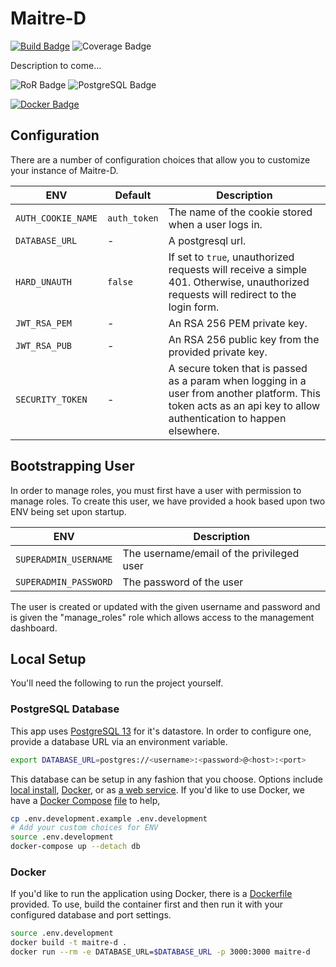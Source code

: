 # Maitre-D

[![Build Badge](https://img.shields.io/circleci/build/github/truggeri/maitre-d/main)](https://circleci.com/gh/truggeri/maitre-d/tree/main)
![Coverage Badge](https://img.shields.io/badge/coverage-99%25-brightgreen.svg)

Description to come...

![RoR Badge](https://img.shields.io/badge/-Ruby_On_Rails-b32424?style=flat&labelColor=cc0000&logo=ruby-on-rails&logoColor=white)
![PostgreSQL Badge](https://img.shields.io/badge/-PostgreSQL-426078?style=flat&labelColor=336791&logo=postgresql&logoColor=white)

[![Docker Badge](https://img.shields.io/badge/-Docker-4b99d4?style=flat&labelColor=2496ED&logo=docker&logoColor=white)](./Dockerfile)

## Configuration

There are a number of configuration choices that allow you to customize your instance of Maitre-D.

| ENV | Default | Description |
| --- | --- | -- |
| `AUTH_COOKIE_NAME` | `auth_token` | The name of the cookie stored when a user logs in. |
| `DATABASE_URL` | - | A postgresql url. |
| `HARD_UNAUTH` | `false` | If set to `true`, unauthorized requests will receive a simple 401. Otherwise, unauthorized requests will redirect to the login form.
| `JWT_RSA_PEM` | - | An RSA 256 PEM private key. |
| `JWT_RSA_PUB` | - | An RSA 256 public key from the provided private key. |
| `SECURITY_TOKEN` | - | A secure token that is passed as a param when logging in a user from another platform. This token acts as an api key to allow authentication to happen elsewhere. |

## Bootstrapping User

In order to manage roles, you must first have a user with permission to manage roles. To create this user,
we have provided a hook based upon two ENV being set upon startup.

| ENV | Description |
| --- | --- |
| `SUPERADMIN_USERNAME` | The username/email of the privileged user |
| `SUPERADMIN_PASSWORD` | The password of the user |

The user is created or updated with the given username and password and is given the "manage_roles" role
which allows access to the management dashboard.

## Local Setup

You'll need the following to run the project yourself.

### PostgreSQL Database

This app uses [PostgreSQL 13](https://www.postgresql.org/docs/13/) for it's datastore. In order to configure one, provide a database URL via an environment variable.

```bash
export DATABASE_URL=postgres://<username>:<password>@<host>:<port>
```

This database can be setup in any fashion that you choose. Options include [local install](https://www.postgresql.org/download/), [Docker](https://hub.docker.com/_/postgres?tab=description), or as [a web service](https://www.heroku.com/postgres). If you'd like to use Docker, we have a [Docker Compose](https://docs.docker.com/compose/) [file](./docker-compose.yml) to help,

```bash
cp .env.development.example .env.development
# Add your custom choices for ENV
source .env.development
docker-compose up --detach db
```

### Docker

If you'd like to run the application using Docker, there is a [Dockerfile](./Dockerfile) provided.
To use, build the container first and then run it with your configured database and port settings.

```bash
source .env.development
docker build -t maitre-d .
docker run --rm -e DATABASE_URL=$DATABASE_URL -p 3000:3000 maitre-d

